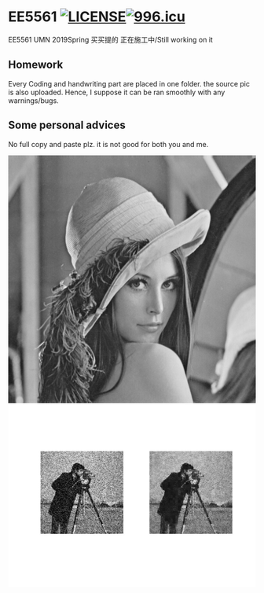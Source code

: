 # EE5561 [![LICENSE](https://img.shields.io/badge/license-Anti%20996-blue.svg)](https://github.com/996icu/996.ICU/blob/master/LICENSE)<a href="https://996.icu"><img src="https://img.shields.io/badge/link-996.icu-red.svg" alt="996.icu" /></a>
EE5561 UMN 2019Spring 买买提的     正在施工中/Still working on it

## Homework
Every Coding and handwriting part are placed in one folder. the source pic is also uploaded. 
Hence, I suppose it can be ran smoothly with any warnings/bugs.

## Some personal advices
No full copy and paste plz. it is not good for both you and me.

![Screenshot](https://github.com/djzts/EE5561/blob/master/EE5561HW2/lena512.bmp)
![Screenshot](https://github.com/djzts/EE5561/blob/master/EE5561hw3/example.jpg)



